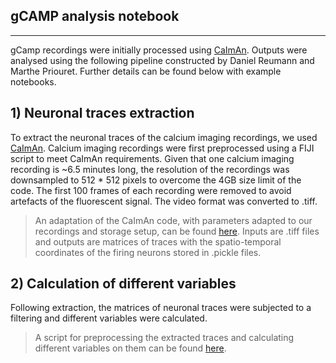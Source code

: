 ## gCAMP analysis notebook
-----

gCamp recordings were initially processed using [CaImAn](https://github.com/flatironinstitute/CaImAn). Outputs were analysed using the following pipeline constructed by Daniel Reumann and Marthe Priouret. Further details can be found below with example notebooks. 

## 1) Neuronal traces extraction
To extract the neuronal traces of the calcium imaging recordings, we used [CaImAn](https://github.com/flatironinstitute/CaImAn). Calcium imaging recordings were first preprocessed using a FIJI script to meet CaImAn requirements. Given that one calcium imaging recording is ~6.5 minutes long, the resolution of the recordings was downsampled to 512 * 512 pixels to overcome the 4GB size limit of the code. The first 100 frames of each recording were removed to avoid artefacts of the fluorescent signal. The video format was converted to .tiff. 

>An adaptation of the CaImAn code, with parameters adapted to our recordings and storage setup, can be found [here](https://github.com/mzabolocki/fusion_org_ephys/tree/main/fused_org_ephys/caiman). Inputs are .tiff files and outputs are matrices of traces with the spatio-temporal coordinates of the firing neurons stored in .pickle files.

## 2) Calculation of different variables
Following extraction, the matrices of neuronal traces were subjected to a filtering and different variables were calculated.
>A script for preprocessing the extracted traces and calculating different variables on them can be found [here](https://github.com/mzabolocki/fusion_org_ephys/blob/main/analysis/gcamp/gcamp_detect.ipynb).
